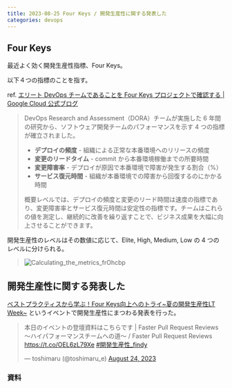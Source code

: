 ```yaml
---
title: 2023-08-25 Four Keys / 開発生産性に関する発表した
categories: devops
---
```


## Four Keys

最近よく効く開発生産性指標、Four Keys。

以下４つの指標のことを指す。

ref. [エリート DevOps チームであることを Four Keys プロジェクトで確認する \| Google Cloud 公式ブログ](https://cloud.google.com/blog/ja/products/gcp/using-the-four-keys-to-measure-your-devops-performance)

> DevOps Research and Assessment（DORA）チームが実施した 6 年間の研究から、ソフトウェア開発チームのパフォーマンスを示す 4 つの指標が確立されました。
>
> - **デプロイの頻度** - 組織による正常な本番環境へのリリースの頻度
> - **変更のリードタイム** - commit から本番環境稼働までの所要時間
> - **変更障害率** - デプロイが原因で本番環境で障害が発生する割合（%）
> - **サービス復元時間** - 組織が本番環境での障害から回復するのにかかる時間
>
>  概要レベルでは、デプロイの頻度と変更のリード時間は速度の指標であり、変更障害率とサービス復元時間は安定性の指標です。チームはこれらの値を測定し、継続的に改善を繰り返すことで、ビジネス成果を大幅に向上させることができます。

開発生産性のレベルはその数値に応じて、Elite, High, Medium, Low の 4 つのレベルに分けられる。

> ![Calculating_the_metrics_frOhcbp](https://storage.googleapis.com/gweb-cloudblog-publish/original_images/Calculating_the_metrics_frOhcbp.jpg)

## 開発生産性に関する発表した

[ベストプラクティスから学ぶ！Four Keys向上へのトライ~夏の開発生産性LT Week~](https://findy.connpass.com/event/292030/) というイベントで開発生産性にまつわる発表を行った。

<blockquote class="twitter-tweet"><p lang="ja" dir="ltr">本日のイベントの登壇資料はこちらです | Faster Pull Request Reviews 〜ハイパフォーマンスチームへの道〜 / Faster Pull Request Reviews <a href="https://t.co/OEL6zL79Xe">https://t.co/OEL6zL79Xe</a> <a href="https://twitter.com/hashtag/%E9%96%8B%E7%99%BA%E7%94%9F%E7%94%A3%E6%80%A7_findy?src=hash&amp;ref_src=twsrc%5Etfw">#開発生産性_findy</a></p>&mdash; toshimaru (@toshimaru_e) <a href="https://twitter.com/toshimaru_e/status/1694544673707311172?ref_src=twsrc%5Etfw">August 24, 2023</a></blockquote> <script async src="https://platform.twitter.com/widgets.js" charset="utf-8"></script>

### 資料

<script defer class="speakerdeck-embed" data-id="2ca42b1230624bdbafd0661dcf2b92a4" data-ratio="1.3333333333333333" src="//speakerdeck.com/assets/embed.js"></script>
